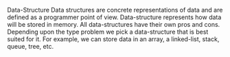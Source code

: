 Data-Structure
Data structures are concrete representations of data and are defined as a programmer point of view. Data-structure
represents how data will be stored in memory. All data-structures have their own pros and cons. Depending upon the
type problem we pick a data-structure that is best suited for it.
For example, we can store data in an array, a linked-list, stack, queue, tree, etc.
